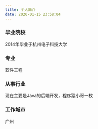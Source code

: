 ```yaml
---
title: 个人简介
date: 2020-01-15 23:58:04
---
```


### 毕业院校

2014年毕业于杭州电子科技大学

### 专业

软件工程

### 从事行业

现在主要是Java的后端开发，程序猿小哥一枚

### 工作城市

广州